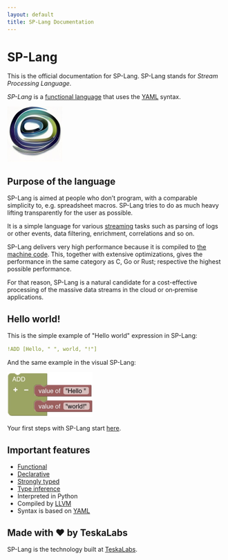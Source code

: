 ```yaml
---
layout: default
title: SP-Lang Documentation
---
```


# SP-Lang

This is the official documentation for SP-Lang. SP-Lang stands for _Stream Processing Language_.

_SP-Lang_ is a [functional language](https://en.wikipedia.org/wiki/Functional_programming) that uses the [YAML](https://en.wikipedia.org/wiki/YAML) syntax.

<img src="splang-logo.jpg" alt="SP-lang logo" style="width: 128px;" />


## Purpose of the language

SP-Lang is aimed at people who don’t program, with a comparable simplicity to, e.g. spreadsheet macros.
SP-Lang tries to do as much heavy lifting transparently for the user as possible.

It is a simple language for various [streaming](https://en.wikipedia.org/wiki/Event_stream_processing) tasks such as parsing of logs or other events, data filtering, enrichment, correlations and so on.

SP-Lang delivers very high performance because it is compiled to <a href="https://en.wikipedia.org/wiki/Machine_code">the machine code<a>.
This, together with extensive optimizations, gives the performance in the same category as C, Go or Rust; respective the highest possible performance.

For that reason, SP-Lang is a natural candidate for a cost-effective processing of the massive data streams in the cloud or on‑premise applications.


## Hello world!

This is the simple example of "Hello world" expression in SP-Lang:


```yaml
!ADD [Hello, " ", world, "!"]
```

And the same example in the visual SP-Lang:

<img src="visual-hello-world.jpg" alt="Visual Hello world in SP-Lang" style="width: 197px;" />


Your first steps with SP-Lang start [here](tutorial).

## Important features
  
 * [Functional](https://en.wikipedia.org/wiki/Functional_programming)
 * [Declarative](https://en.wikipedia.org/wiki/Declarative_programming)
 * [Strongly typed](https://en.wikipedia.org/wiki/Strong_and_weak_typing)
 * [Type inference](https://en.wikipedia.org/wiki/Type_inference)
 * Interpreted in Python
 * Compiled by [LLVM](https://llvm.org/)
 * Syntax is based on [YAML](https://en.wikipedia.org/wiki/YAML)
  

## Made with ❤️ by TeskaLabs

SP-Lang is the technology built at [TeskaLabs](https://www.teskalabs.com).  

